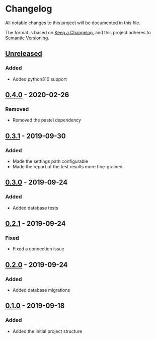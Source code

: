 # Changelog
All notable changes to this project will be documented in this file.

The format is based on [Keep a Changelog][clog], and this project adheres to [Semantic Versioning][semver].

## [Unreleased]

### Added
- Added python310 support

## [0.4.0] - 2020-02-26
### Removed
- Removed the pastel dependency

## [0.3.1] - 2019-09-30
### Added
- Made the settings path configurable
- Made the report of the test results more fine-grained

## [0.3.0] - 2019-09-24
### Added
- Added database tests

## [0.2.1] - 2019-09-24
### Fixed
- Fixed a connection issue

## [0.2.0] - 2019-09-24
### Added
- Added database migrations

## [0.1.0] - 2019-09-18
### Added
- Added the initial project structure


[unreleased]: https://github.com/spapanik/saitama/compare/v0.4.0...master
[0.4.0]: https://github.com/spapanik/saitama/compare/v0.3.1...v0.4.0
[0.3.1]: https://github.com/spapanik/saitama/compare/v0.3.0...v0.3.1
[0.3.0]: https://github.com/spapanik/saitama/compare/v0.2.1...v0.3.0
[0.2.1]: https://github.com/spapanik/saitama/compare/v0.2.0...v0.2.1
[0.2.0]: https://github.com/spapanik/saitama/compare/v0.1.0...v0.2.0
[0.1.0]: https://github.com/spapanik/saitama/releases/tag/v0.1.0

[clog]: https://keepachangelog.com/en/1.0.0/
[semver]: https://semver.org/spec/v2.0.0.html
